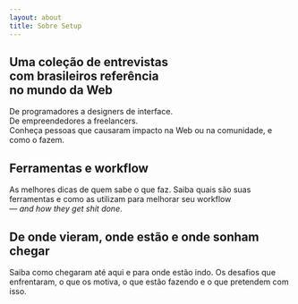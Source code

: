 ```yaml
---
layout: about
title: Sobre Setup
---
```


## Uma coleção de entrevistas<br /> com brasileiros referência<br /> no mundo da Web

De programadores a designers de interface.<br />
De empreendedores a freelancers.<br />
Conheça pessoas que causaram impacto na Web ou na comunidade, e como o fazem.

## Ferramentas e workflow

As melhores dicas de quem sabe o que faz.
Saiba quais são suas ferramentas e como as utilizam para melhorar seu workflow<br />
 — _and how they get shit done_.

## De onde vieram, onde estão e onde sonham chegar

Saiba como chegaram até aqui e para onde estão indo.
Os desafios que enfrentaram, o que os motiva, o que
estão fazendo e o que pretendem com isso.